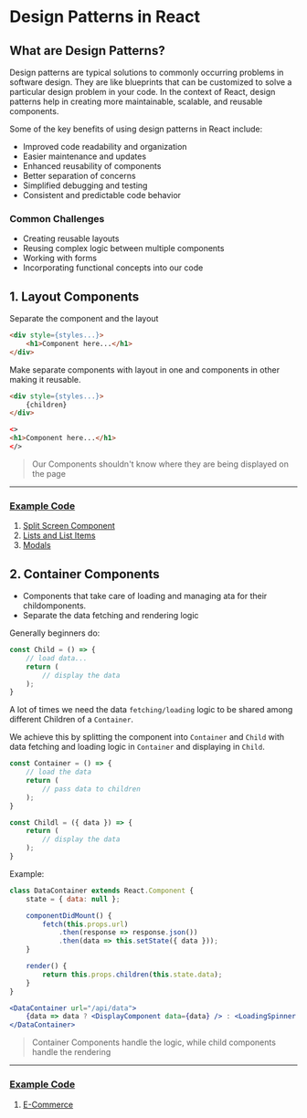 # Design Patterns in React

## What are Design Patterns?
Design patterns are typical solutions to commonly occurring problems in software design. They are like blueprints that can be customized to solve a particular design problem in your code. In the context of React, design patterns help in creating more maintainable, scalable, and reusable components.

Some of the key benefits of using design patterns in React include:

- Improved code readability and organization
- Easier maintenance and updates
- Enhanced reusability of components
- Better separation of concerns
- Simplified debugging and testing
- Consistent and predictable code behavior

### Common Challenges

- Creating reusable layouts
- Reusing complex logic between multiple components
- Working with forms
- Incorporating functional concepts into our code

## 1. Layout Components
Separate the component and the layout

```html
<div style={styles...}>
    <h1>Component here...</h1>
</div>
```
Make separate components with layout in one and components in other making it reusable.

```html
<div style={styles...}>
    {children}
</div>
```
```html
<>
<h1>Component here...</h1>
</>
```
> Our Components shouldn't know where they are being displayed on the page
<hr>

### [Example Code](Layout_components/Readme.md)
1. [Split Screen Component](Layout_Components/01splitScreen/README.md)
2. [Lists and List Items](Layout_Components/02listsAndListItems/README.md)
3. [Modals](Layout_Components/03modals/README.md)

## 2. Container Components
- Components that take care of loading and managing ata for their childomponents.
- Separate the data fetching and rendering logic

Generally beginners do:
```jsx
const Child = () => {
    // load data...
    return (
        // display the data
    );
}
```
A lot of times we need the data `fetching/loading` logic to be shared among different Children of a `Container`.

We achieve this by splitting the component into `Container` and `Child` with data fetching and loading logic in `Container` and displaying in `Child`.

```jsx
const Container = () => {
    // load the data
    return (
        // pass data to children
    );
}
```
```jsx
const Childl = ({ data }) => {
    return (
        // display the data
    );
}
```

Example:
```jsx
class DataContainer extends React.Component {
    state = { data: null };

    componentDidMount() {
        fetch(this.props.url)
            .then(response => response.json())
            .then(data => this.setState({ data }));
    }

    render() {
        return this.props.children(this.state.data);
    }
}
```
```jsx
<DataContainer url="/api/data">
    {data => data ? <DisplayComponent data={data} /> : <LoadingSpinner />}
</DataContainer>
```
> Container Components handle the logic, while child components handle the rendering
<hr>

### [Example Code](Container_components/Readme.md)
1. [E-Commerce](Container_Components/ecommerce/README.md)